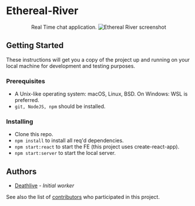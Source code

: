 # Ethereal-River

<p align="center">
  Real Time chat application.
  <img src="https://funkyimg.com/i/2Y9Yg.png" alt="Ethereal River screenshot">
</p>

## Getting Started

These instructions will get you a copy of the project up and running on your local machine for development and testing purposes.

### Prerequisites

* A Unix-like operating system: macOS, Linux, BSD. On Windows: WSL is preferred.
* `git, NodeJS, npm` should be installed.

### Installing

* Clone this repo.
* `npm install` to install all req'd dependencies.
* `npm start:react` to start the FE  (this project uses create-react-app).
* `npm start:server` to start the local server.

## Authors

* [Deathlive](https://github.com/Deathlive) - *Initial worker*

See also the list of [contributors](https://github.com/your/project/contributors) who participated in this project.

